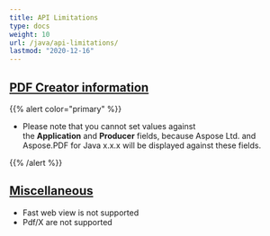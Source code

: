 ```yaml
---
title: API Limitations
type: docs
weight: 10
url: /java/api-limitations/
lastmod: "2020-12-16"
---
```



## <ins>**PDF Creator information**
{{% alert color="primary" %}}

- Please note that you cannot set values against the **Application** and **Producer** fields, because Aspose Ltd. and Aspose.PDF for Java x.x.x will be displayed against these fields. 

{{% /alert %}}
## <ins>**Miscellaneous**


- Fast web view is not supported
- Pdf/X are not supported
